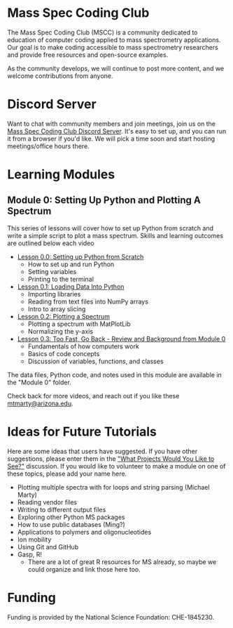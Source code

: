 # Mass Spec Coding Club
The Mass Spec Coding Club (MSCC) is a community dedicated to education of computer coding applied to mass spectrometry applications. Our goal is to make coding accessible to mass spectrometry researchers and provide free resources and open-source examples. 

As the community develops, we will continue to post more content, and we welcome contributions from anyone. 

# Discord Server

Want to chat with community members and join meetings, join us on the [Mass Spec Coding Club Discord Server](https://discord.gg/24GupxGn3d). It's easy to set up, and you can run it from a browser if you'd like. We will pick a time soon and start hosting meetings/office hours there. 

# Learning Modules

## Module 0: Setting Up Python and Plotting A Spectrum

This series of lessons will cover how to set up Python from scratch and write a simple script to plot a mass spectrum. Skills and learning outcomes are outlined below each video

* [Lesson 0.0: Setting up Python from Scratch](https://youtu.be/BLaoo1S3ImU)
  * How to set up and run Python
  * Setting variables
  * Printing to the terminal
* [Lesson 0.1: Loading Data Into Python](https://youtu.be/vpbdUQp8m0U)
  * Importing libraries
  * Reading from text files into NumPy arrays
  * Intro to array slicing
* [Lesson 0.2: Plotting a Spectrum](https://youtu.be/88m4a9CEeBY)
  * Plotting a spectrum with MatPlotLib
  * Normalizing the y-axis
* [Lesson 0.3: Too Fast, Go Back - Review and Background from Module 0](https://youtu.be/V6alRhace2A)
  * Fundamentals of how computers work
  * Basics of code concepts
  * Discussion of variables, functions, and classes

The data files, Python code, and notes used in this module are available in the "Module 0" folder. 

Check back for more videos, and reach out if you like these [mtmarty@arizona.edu](mailto:mtmarty@arizona.edu). 

# Ideas for Future Tutorials

Here are some ideas that users have suggested. If you have other suggestions, please enter them in the ["What Projects Would You Like to See?"](https://github.com/michaelmarty/MassSpecCodingClub/discussions/3) discussion. If you would like to volunteer to make a module on one of these topics, please add your name here.

* Plotting multiple spectra with for loops and string parsing (Michael Marty)
* Reading vendor files
* Writing to different output files
* Exploring other Python MS packages
* How to use public databases (Ming?)
* Applications to polymers and oligonucleotides
* Ion mobility
* Using Git and GitHub
* Gasp, R!
  * There are a lot of great R resources for MS already, so maybe we could organize and link those here too.

# Funding

Funding is provided by the National Science Foundation: CHE-1845230. 
